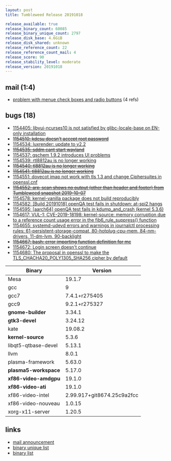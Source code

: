 ```yaml
---
layout: post
title: Tumbleweed Release 20191018

release_available: true
release_binary_count: 60085
release_binary_unique_count: 2797
release_disk_base: 4.6GiB
release_disk_shared: unknown
release_reference_count: 22
release_reference_count_mail: 4
release_score: 90
release_stability_level: moderate
release_version: 20191018
---
```


## mail (1:4)

- [problem with menue check boxes and radio buttons](https://lists.opensuse.org/opensuse-factory/2019-10/msg00348.html) (4 refs)

## bugs (18)

<!--more-->

- [1154405: libyui-ncurses10 is not satisfied by glibc-locale-base on EN-only installation](https://bugzilla.opensuse.org/show_bug.cgi?id=1154405)
- ~~[1154510: kdesu doesn't accept root password](https://bugzilla.opensuse.org/show_bug.cgi?id=1154510)~~
- [1154534: luxrender: update to v2.2](https://bugzilla.opensuse.org/show_bug.cgi?id=1154534)
- ~~[1154535: sddm cant start wayland](https://bugzilla.opensuse.org/show_bug.cgi?id=1154535)~~
- [1154537: gschem 1.9.2 introduces UI problems](https://bugzilla.opensuse.org/show_bug.cgi?id=1154537)
- [1154539: rtl8812au is no longer working](https://bugzilla.opensuse.org/show_bug.cgi?id=1154539)
- ~~[1154540: tl8812au is no longer working](https://bugzilla.opensuse.org/show_bug.cgi?id=1154540)~~
- ~~[1154541: tl8812au is no longer working](https://bugzilla.opensuse.org/show_bug.cgi?id=1154541)~~
- [1154551: dovecot imap not work with tls 1.3 and change Ciphersuites in openssl.cnf](https://bugzilla.opensuse.org/show_bug.cgi?id=1154551)
- ~~[1154552: arp-scan shows no output (other than header and footer) from Tumbleweed snapshot 2019-10-07](https://bugzilla.opensuse.org/show_bug.cgi?id=1154552)~~
- [1154578: kernel-vanilla package does not build reproducibly](https://bugzilla.opensuse.org/show_bug.cgi?id=1154578)
- [1154582: \[Build 20191018\] openQA test fails in shutdown: at-spi2 hangs](https://bugzilla.opensuse.org/show_bug.cgi?id=1154582)
- [1154595: \[aarch64\] openQA test fails in kdump_and_crash (kernel 5.3.6)](https://bugzilla.opensuse.org/show_bug.cgi?id=1154595)
- [1154617: VUL-1: CVE-2019-18198: kernel-source: memory corruption due to a reference count usage error in the fib6_rule_suppress() function](https://bugzilla.opensuse.org/show_bug.cgi?id=1154617)
- [1154655: systemd-udevd errors and warnings in journalctl processing rules: 61-persistent-storage-compat, 80-hotplug-cpu-mem, 84-nm-drivers, 11-dm-lvm, 90-backlight](https://bugzilla.opensuse.org/show_bug.cgi?id=1154655)
- ~~[1154667: bash: error importing function definition for mc](https://bugzilla.opensuse.org/show_bug.cgi?id=1154667)~~
- [1154672: Login screen doesn't continue](https://bugzilla.opensuse.org/show_bug.cgi?id=1154672)
- [1154680: The proposal in openssl to make the TLS_CHACHA20_POLY1305_SHA256 cipher by default](https://bugzilla.opensuse.org/show_bug.cgi?id=1154680)

Binary | Version
--- | ---
Mesa | 19.1.7
gcc | 9
gcc7 | 7.4.1+r275405
gcc9 | 9.2.1+r275327
**gnome-builder** | 3.34.1
**gtk3-devel** | 3.24.12
kate | 19.08.2
**kernel-source** | 5.3.6
libqt5-qtbase-devel | 5.13.1
llvm | 8.0.1
plasma-framework | 5.63.0
**plasma5-workspace** | 5.17.0
**xf86-video-amdgpu** | 19.1.0
**xf86-video-ati** | 19.1.0
xf86-video-intel | 2.99.917+git8674.25c9a2fcc
xf86-video-nouveau | 1.0.15
xorg-x11-server | 1.20.5

## links

- [mail announcement](https://lists.opensuse.org/opensuse-factory/2019-10/msg00283.html)
- [binary unique list](http://download.opensuse.org/history/20191018/rpm.unique.list)
- [binary list](http://download.opensuse.org/history/20191018/rpm.list)
